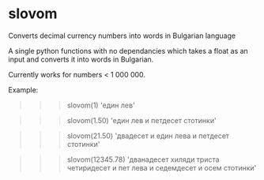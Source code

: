 # slovom
Converts decimal currency numbers into words in Bulgarian language

А single python functions with no dependancies which takes a float as an input and converts it into words in Bulgarian.

Currently works for numbers < 1 000 000.


Example:

>>> slovom(1)
'един лев'

>>> slovom(1.50)
'един лев и петдесет стотинки'

>>> slovom(21.50)
'двадесет и eдин лева и петдесет стотинки'

>>> slovom(12345.78)
'дванадесет хиляди триста четиридесет и пет лева и седемдесет и осем стотинки'
